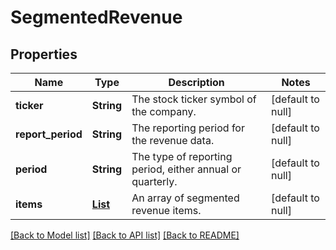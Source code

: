 # SegmentedRevenue
## Properties

| Name | Type | Description | Notes |
|------------ | ------------- | ------------- | -------------|
| **ticker** | **String** | The stock ticker symbol of the company. | [default to null] |
| **report\_period** | **String** | The reporting period for the revenue data. | [default to null] |
| **period** | **String** | The type of reporting period, either annual or quarterly. | [default to null] |
| **items** | [**List**](SegmentedRevenueItem.md) | An array of segmented revenue items. | [default to null] |

[[Back to Model list]](../README.md#documentation-for-models) [[Back to API list]](../README.md#documentation-for-api-endpoints) [[Back to README]](../README.md)

